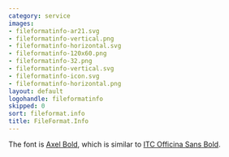 ```yaml
---
category: service
images:
- fileformatinfo-ar21.svg
- fileformatinfo-vertical.png
- fileformatinfo-horizontal.svg
- fileformatinfo-120x60.png
- fileformatinfo-32.png
- fileformatinfo-vertical.svg
- fileformatinfo-icon.svg
- fileformatinfo-horizontal.png
layout: default
logohandle: fileformatinfo
skipped: 0
sort: fileformat.info
title: FileFormat.Info
---
```


The font is [Axel Bold](https://www.fontshop.com/fonts/downloads/fontshop_ag/axel_bold_ot/), which is similar to [ITC Officina Sans Bold](http://www.myfonts.com/fonts/itc/officina-sans/std-bold/?refby=hackerlogos).
